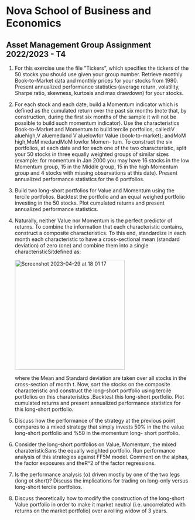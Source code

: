 # Nova School of Business and Economics

## Asset Management Group Assignment 2022/2023 - T4

1. For this exercise use the file ”Tickers”, which specifies the tickers of the 50 stocks you should use
    given your group number. Retrieve monthly Book-to-Market data and monthly prices for your
    stocks from 1980. Present annualized performance statistics (average return, volatility, Sharpe
    ratio, skewness, kurtosis and max drawdown) for your stocks.
    
2. For each stock and each date, build a Momentum indicator which is defined as the cumulated
    return over the past six months (note that, by construction, during the first six months of
    the sample it will not be possible to build such momentum indicator). Use the characteristics
    Book-to-Market and Momentum to build tercile portfolios, called:V aluehigh,V aluemedand
    V aluelowfor Value (book-to-market); andMoM high,MoM medandMoM lowfor Momen-
    tum. To construct the six portfolios, at each date and for each one of the two characteristic, split
    your 50 stocks in three equally weighted groups of similar sizes (example: for momentum in Jan
    2000 you may have 16 stocks in the low Momentum group, 15 in the Middle group, 15 in the
    high Momentum group and 4 stocks with missing observations at this date). Present annualized
    performance statistics for the 6 portfolios.
    
3. Build two long-short portfolios for Value and Momentum using the tercile portfolios. Backtest
    the portfolio and an equal weighed portfolio investing in the 50 stocks. Plot cumulated returns
    and present annualized performance statistics.
    
4. Naturally, neither Value nor Momentum is the perfect predictor of returns. To combine the
    information that each characteristic contains, construct a composite characteristics. To this end,
    standardize in each month each characteristic to have a cross-sectional mean (standard deviation)
    of zero (one) and combine them into a single characteristicSitdefined as:

    <img width="300" alt="Screenshot 2023-04-29 at 18 01 17" src="https://user-images.githubusercontent.com/123978459/235314713-352e065e-d9b8-459b-b3c8-d27180ca3a94.png">

    where the Mean and Standard deviation are taken over all stocks in the cross-section of month
    t. Now, sort the stocks on the composite characteristic and construct the long-short portfolio
    using tercile portfolios on this charateristics .Backtest this long-short portfolio. Plot cumulated
    returns and present annualized performance statistics for this long-short portfolio.

5. Discuss how the performance of the strategy at the previous point compares to a mixed strategy
    that simply invests 50% in the the value long-short portfolio and %50 in the momentum long-
    short portfolio.
    
6. Consider the long-short portfolios on Value, Momentum, the mixed charateristicSans the equally
    weighted portfolio. Run performance analysis of this strategies against FF5M model. Comment
    on the alphas, the factor exposures and theR^2 of the factor regressions.
    
7. Is the performance analysis (α) driven mostly by one of the two legs (long ot short)? Discuss
    the implications for trading on long-only versus long-short tercile portfolios.
    
8. Discuss theoretically how to modify the construction of the long-short Value portfolio in order
    to make it market neutral (i.e. uncorrelated with returns on the market portfolio) over a rolling
    widow of 3 years.
